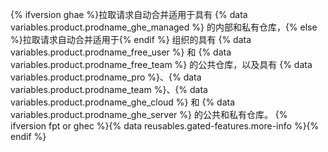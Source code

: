 {% ifversion ghae %}拉取请求自动合并适用于具有 {% data variables.product.prodname_ghe_managed %} 的内部和私有仓库，{% else %}拉取请求自动合并适用于{% endif %} 组织的具有 {% data variables.product.prodname_free_user %} 和 {% data variables.product.prodname_free_team %} 的公共仓库，以及具有 {% data variables.product.prodname_pro %}、{% data variables.product.prodname_team %}、{% data variables.product.prodname_ghe_cloud %} 和 {% data variables.product.prodname_ghe_server %} 的公共和私有仓库。 {% ifversion fpt or ghec %}{% data reusables.gated-features.more-info %}{% endif %}

